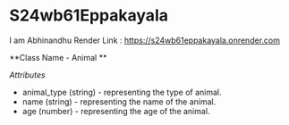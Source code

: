 # S24wb61Eppakayala
I am Abhinandhu
Render Link : https://s24wb61eppakayala.onrender.com

**Class Name - Animal **

*Attributes*
- animal_type (string) - representing the type of animal.
- name (string) - representing the name of the animal.
- age (number) - representing the age of the animal.
